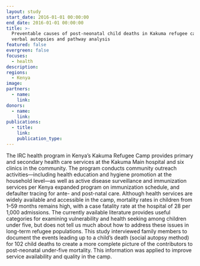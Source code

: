 ```yaml
---
layout: study
start_date: 2016-01-01 00:00:00
end_date: 2016-01-01 00:00:00
title: >-
  Preventable causes of post-neonatal child deaths in Kakuma refugee camp:
  verbal autopsies and pathway analysis
featured: false
evergreen: false
focuses:
  - health
description:
regions:
  - Kenya
image:
partners:
  - name:
    link:
donors:
  - name:
    link:
publications:
  - title:
    link:
    publication_type:
---
```


The IRC health program in Kenya’s Kakuma Refugee Camp provides primary and secondary health care services at the Kakuma Main hospital and six clinics in the community. The program conducts community outreach activities—including health education and hygiene promotion at the household level—as well as active disease surveillance and immunization services per Kenya expanded program on immunization schedule, and defaulter tracing for ante- and post-natal care. Although health services are widely available and accessible in the camp, mortality rates in children from 1–59 months remains high, with a case fatality rate at the hospital of 28 per 1,000 admissions. The currently available literature provides useful categories for examining vulnerability and health seeking among children under five, but does not tell us much about how to address these issues in long-term refugee populations. This study interviewed family members to document the events leading up to a child’s death (social autopsy method) for 102 child deaths to create a more complete picture of the contributors to post-neonatal under-five mortality. This information was applied to improve service availability and quality in the camp.